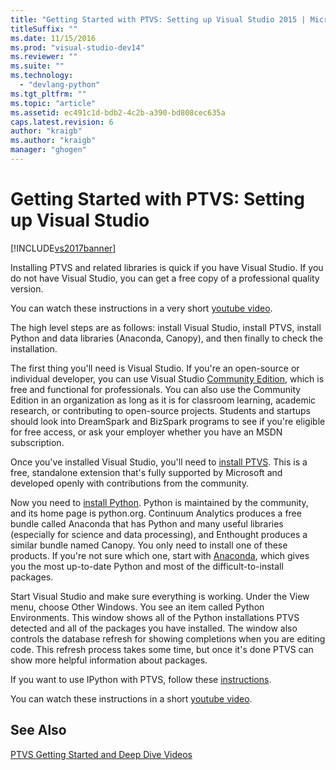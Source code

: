 ```yaml
---
title: "Getting Started with PTVS: Setting up Visual Studio 2015 | Microsoft Docs"
titleSuffix: ""
ms.date: 11/15/2016
ms.prod: "visual-studio-dev14"
ms.reviewer: ""
ms.suite: ""
ms.technology:
  - "devlang-python"
ms.tgt_pltfrm: ""
ms.topic: "article"
ms.assetid: ec491c1d-bdb2-4c2b-a390-bd808cec635a
caps.latest.revision: 6
author: "kraigb"
ms.author: "kraigb"
manager: "ghogen"
---
```

# Getting Started with PTVS: Setting up Visual Studio

[!INCLUDE[vs2017banner](../includes/vs2017banner.md)]

Installing PTVS and related libraries is quick if you have Visual Studio. If you do not have Visual Studio, you can get a free copy of a professional quality version.

You can watch these instructions in a very short [youtube video](https://www.youtube.com/watch?v=_okUV47eM5c&list=PLReL099Y5nRdLgGAdrb_YeTdEnd23s6Ff&index=1).

The high level steps are as follows: install Visual Studio, install PTVS, install Python and data libraries (Anaconda, Canopy), and then finally to check the installation.

The first thing you'll need is Visual Studio. If you're an open-source or individual developer, you can use Visual Studio [Community Edition](https://www.visualstudio.com/products/visual-studio-community-vs), which is free and functional for professionals. You can also use the Community Edition in an organization as long as it is for classroom learning, academic research, or contributing to open-source projects. Students and startups should look into DreamSpark and BizSpark programs to see if you're eligible for free access, or ask your employer whether you have an MSDN subscription.

Once you've installed Visual Studio, you'll need to [install PTVS](http://pytools.codeplex.com/wikipage?title=PTVS%20Installation). This is a free, standalone extension that's fully supported by Microsoft and developed openly with contributions from the community.

Now you need to [install Python](https://www.python.org/download/). Python is maintained by the community, and its home page is python.org. Continuum Analytics produces a free bundle called Anaconda that has Python and many useful libraries (especially for science and data processing), and Enthought produces a similar bundle named Canopy. You only need to install one of these products. If you're not sure which one, start with [Anaconda](https://www.continuum.io/downloads), which gives you the most up-to-date Python and most of the difficult-to-install packages.

Start Visual Studio and make sure everything is working. Under the View menu, choose Other Windows. You see an item called Python Environments. This window shows all of the Python installations PTVS detected and all of the packages you have installed. The window also controls the database refresh for showing completions when you are editing code. This refresh process takes some time, but once it's done PTVS can show more helpful information about packages.

If you want to use IPython with PTVS, follow these [instructions](http://pytools.codeplex.com/wikipage?title=Using%20IPython%20with%20PTVS).

You can watch these instructions in a short [youtube video](https://www.youtube.com/watch?v=_okUV47eM5c&list=PLReL099Y5nRdLgGAdrb_YeTdEnd23s6Ff&index=1).

## See Also

[PTVS Getting Started and Deep Dive Videos](https://www.youtube.com/playlist?list=PLReL099Y5nRdLgGAdrb_YeTdEnd23s6Ff)
